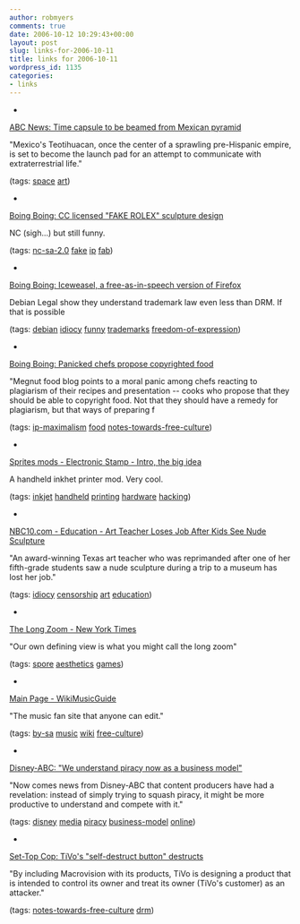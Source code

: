 ```yaml
---
author: robmyers
comments: true
date: 2006-10-12 10:29:43+00:00
layout: post
slug: links-for-2006-10-11
title: links for 2006-10-11
wordpress_id: 1135
categories:
- links
---
```


  

  *   


[ABC News: Time capsule to be beamed from Mexican pyramid](http://abcnews.go.com/US/wireStory?id=2547540)

  


"Mexico's Teotihuacan, once the center of a sprawling pre-Hispanic empire, is set to become the launch pad for an attempt to communicate with extraterrestrial life."

  


(tags: [space](http://del.icio.us/robmyers/space) [art](http://del.icio.us/robmyers/art))

  

  

  *   


[Boing Boing: CC licensed "FAKE ROLEX" sculpture design](http://www.boingboing.net/2006/10/10/cc_licensed_fake_rol.html)

  


NC (sigh...) but still funny.

  


(tags: [nc-sa-2.0](http://del.icio.us/robmyers/nc-sa-2.0) [fake](http://del.icio.us/robmyers/fake) [ip](http://del.icio.us/robmyers/ip) [fab](http://del.icio.us/robmyers/fab))

  

  

  *   


[Boing Boing: Iceweasel, a free-as-in-speech version of Firefox](http://www.boingboing.net/2006/10/10/iceweasel_a_freeasin.html)

  


Debian Legal show they understand trademark law even less than DRM. If that is possible

  


(tags: [debian](http://del.icio.us/robmyers/debian) [idiocy](http://del.icio.us/robmyers/idiocy) [funny](http://del.icio.us/robmyers/funny) [trademarks](http://del.icio.us/robmyers/trademarks) [freedom-of-expression](http://del.icio.us/robmyers/freedom-of-expression))

  

  

  *   


[Boing Boing: Panicked chefs propose copyrighted food](http://www.boingboing.net/2006/10/10/panicked_chefs_propo.html)

  


"Megnut food blog points to a moral panic among chefs reacting to plagiarism of their recipes and presentation -- cooks who propose that they should be able to copyright food. Not that they should have a remedy for plagiarism, but that ways of preparing f

  


(tags: [ip-maximalism](http://del.icio.us/robmyers/ip-maximalism) [food](http://del.icio.us/robmyers/food) [notes-towards-free-culture](http://del.icio.us/robmyers/notes-towards-free-culture))

  

  

  *   


[Sprites mods - Electronic Stamp - Intro, the big idea](http://www.spritesmods.com/?art=inker)

  


A handheld inkhet printer mod. Very cool.

  


(tags: [inkjet](http://del.icio.us/robmyers/inkjet) [handheld](http://del.icio.us/robmyers/handheld) [printing](http://del.icio.us/robmyers/printing) [hardware](http://del.icio.us/robmyers/hardware) [hacking](http://del.icio.us/robmyers/hacking))

  

  

  *   


[NBC10.com - Education - Art Teacher Loses Job After Kids See Nude Sculpture](http://www.nbc10.com/education/9936513/detail.html)

  


"An award-winning Texas art teacher who was reprimanded after one of her fifth-grade students saw a nude sculpture during a trip to a museum has lost her job."

  


(tags: [idiocy](http://del.icio.us/robmyers/idiocy) [censorship](http://del.icio.us/robmyers/censorship) [art](http://del.icio.us/robmyers/art) [education](http://del.icio.us/robmyers/education))

  

  

  *   


[The Long Zoom - New York Times](http://www.nytimes.com/2006/10/08/magazine/08games.html?ex=1317960000&en=d551133c9414ebbd&ei=5090)

  


"Our own defining view is what you might call the long zoom"

  


(tags: [spore](http://del.icio.us/robmyers/spore) [aesthetics](http://del.icio.us/robmyers/aesthetics) [games](http://del.icio.us/robmyers/games))

  

  

  *   


[Main Page - WikiMusicGuide](http://www.wikimusicguide.com/)

  


"The music fan site that anyone can edit."

  


(tags: [by-sa](http://del.icio.us/robmyers/by-sa) [music](http://del.icio.us/robmyers/music) [wiki](http://del.icio.us/robmyers/wiki) [free-culture](http://del.icio.us/robmyers/free-culture))

  

  

  *   


[Disney-ABC: "We understand piracy now as a business model"](http://arstechnica.com/news.ars/post/20061010-7946.html)

  


"Now comes news from Disney-ABC that content producers have had a revelation: instead of simply trying to squash piracy, it might be more productive to understand and compete with it."

  


(tags: [disney](http://del.icio.us/robmyers/disney) [media](http://del.icio.us/robmyers/media) [piracy](http://del.icio.us/robmyers/piracy) [business-model](http://del.icio.us/robmyers/business-model) [online](http://del.icio.us/robmyers/online))

  

  

  *   


[Set-Top Cop: TiVo's "self-destruct button" destructs](http://uscpubd510.blogspot.com/2006/10/tivos-self-destruct-button-destructs.html)

  


"By including Macrovision with its products, TiVo is designing a product that is intended to control its owner and treat its owner (TiVo's customer) as an attacker."

  


(tags: [notes-towards-free-culture](http://del.icio.us/robmyers/notes-towards-free-culture) [drm](http://del.icio.us/robmyers/drm))

  

  
  


